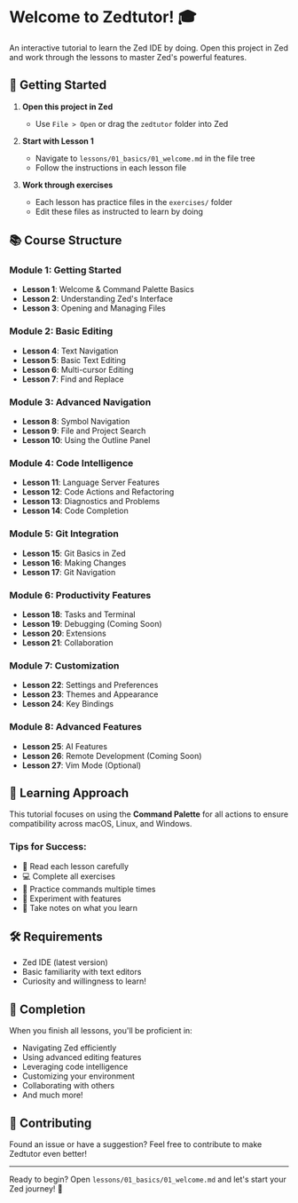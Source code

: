 # Welcome to Zedtutor! 🎓

An interactive tutorial to learn the Zed IDE by doing. Open this project in Zed and work through the lessons to master Zed's powerful features.

## 🚀 Getting Started

1. **Open this project in Zed**
   - Use `File > Open` or drag the `zedtutor` folder into Zed
   
2. **Start with Lesson 1**
   - Navigate to `lessons/01_basics/01_welcome.md` in the file tree
   - Follow the instructions in each lesson file

3. **Work through exercises**
   - Each lesson has practice files in the `exercises/` folder
   - Edit these files as instructed to learn by doing

## 📚 Course Structure

### Module 1: Getting Started
- **Lesson 1**: Welcome & Command Palette Basics
- **Lesson 2**: Understanding Zed's Interface
- **Lesson 3**: Opening and Managing Files

### Module 2: Basic Editing
- **Lesson 4**: Text Navigation
- **Lesson 5**: Basic Text Editing
- **Lesson 6**: Multi-cursor Editing
- **Lesson 7**: Find and Replace

### Module 3: Advanced Navigation
- **Lesson 8**: Symbol Navigation
- **Lesson 9**: File and Project Search
- **Lesson 10**: Using the Outline Panel

### Module 4: Code Intelligence
- **Lesson 11**: Language Server Features
- **Lesson 12**: Code Actions and Refactoring
- **Lesson 13**: Diagnostics and Problems
- **Lesson 14**: Code Completion

### Module 5: Git Integration
- **Lesson 15**: Git Basics in Zed
- **Lesson 16**: Making Changes
- **Lesson 17**: Git Navigation

### Module 6: Productivity Features
- **Lesson 18**: Tasks and Terminal
- **Lesson 19**: Debugging (Coming Soon)
- **Lesson 20**: Extensions
- **Lesson 21**: Collaboration

### Module 7: Customization
- **Lesson 22**: Settings and Preferences
- **Lesson 23**: Themes and Appearance
- **Lesson 24**: Key Bindings

### Module 8: Advanced Features
- **Lesson 25**: AI Features
- **Lesson 26**: Remote Development (Coming Soon)
- **Lesson 27**: Vim Mode (Optional)

## 🎯 Learning Approach

This tutorial focuses on using the **Command Palette** for all actions to ensure compatibility across macOS, Linux, and Windows. 

### Tips for Success:
- 📖 Read each lesson carefully
- 💻 Complete all exercises
- 🔄 Practice commands multiple times
- 🎨 Experiment with features
- 📝 Take notes on what you learn

## 🛠️ Requirements

- Zed IDE (latest version)
- Basic familiarity with text editors
- Curiosity and willingness to learn!

## 🎉 Completion

When you finish all lessons, you'll be proficient in:
- Navigating Zed efficiently
- Using advanced editing features
- Leveraging code intelligence
- Customizing your environment
- Collaborating with others
- And much more!

## 🤝 Contributing

Found an issue or have a suggestion? Feel free to contribute to make Zedtutor even better!

---

Ready to begin? Open `lessons/01_basics/01_welcome.md` and let's start your Zed journey! 🚀